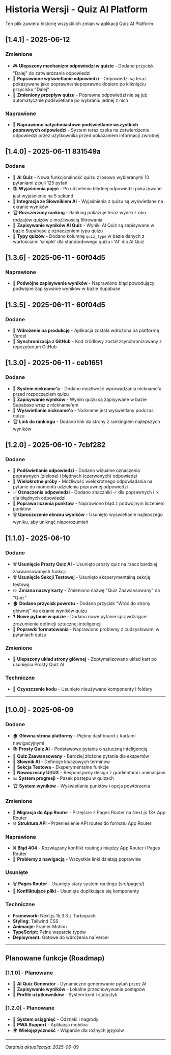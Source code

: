 # Historia Wersji - Quiz AI Platform

Ten plik zawiera historię wszystkich zmian w aplikacji Quiz AI Platform.

## [1.4.1] - 2025-06-12

### Zmienione
- 🎮 **Ulepszony mechanizm odpowiedzi w quizie** - Dodano przycisk "Dalej" do zatwierdzania odpowiedzi
- 📝 **Poprawione wyświetlanie odpowiedzi** - Odpowiedzi są teraz pokazywane jako poprawne/niepoprawne dopiero po kliknięciu przycisku "Dalej"
- 🔄 **Zmieniony przepływ quizu** - Poprawne odpowiedzi nie są już automatycznie podświetlane po wybraniu jednej z nich

### Naprawione
- 🐛 **Naprawiono natychmiastowe podświetlanie wszystkich poprawnych odpowiedzi** - System teraz czeka na zatwierdzenie odpowiedzi przez użytkownika przed pokazaniem informacji zwrotnej

## [1.4.0] - 2025-06-11 831549a

### Dodane
- 🤖 **AI Quiz** - Nowa funkcjonalność quizu z losowo wybieranymi 10 pytaniami z puli 125 pytań
- 📚 **Wyjaśnienia pojęć** - Po udzieleniu błędnej odpowiedzi pokazywane jest wyjaśnienie na 5 sekund
- 🎁 **Integracja ze Słownikiem AI** - Wyjaśnienia z quizu są wyświetlane na ekranie wyników
- 🏆 **Rozszerzony ranking** - Ranking pokazuje teraz wyniki z obu rodzajów quizów z możliwością filtrowania
- 💾 **Zapisywanie wyników AI Quiz** - Wyniki AI Quiz są zapisywane w bazie Supabase z oznaczeniem typu quizu
- 📝 **Typy quizów** - Dodano kolumnę `quiz_type` w bazie danych z wartościami 'simple' dla standardowego quizu i 'AI' dla AI Quiz

## [1.3.6] - 2025-06-11 - 60f04d5

### Naprawione
- 🐛 **Podwójne zapisywanie wyników** - Naprawiono błąd powodujący podwójne zapisywanie wyników w bazie Supabase

## [1.3.5] - 2025-06-11 - 60f04d5

### Dodane
- 🚀 **Wdrożenie na produkcję** - Aplikacja została wdrożona na platformę Vercel
- 🔄 **Synchronizacja z GitHub** - Kod źródłowy został zsynchronizowany z repozytorium GitHub

## [1.3.0] - 2025-06-11 - ceb1651

### Dodane
- 👤 **System nickname'a** - Dodano możliwość wprowadzania nickname'a przed rozpoczęciem quizu
- 💾 **Zapisywanie wyników** - Wyniki quizu są zapisywane w bazie Supabase wraz z nickname'em
- 🌟 **Wyświetlanie nickname'a** - Nickname jest wyświetlany podczas quizu
- 🏆 **Link do rankingu** - Dodano link do strony z rankingiem najlepszych wyników

## [1.2.0] - 2025-06-10 - 7cbf282

### Dodane
- 🎨 **Podświetlanie odpowiedzi** - Dodano wizualne oznaczenia poprawnych (zielone) i błędnych (czerwonych) odpowiedzi
- 🔄 **Wielokrotne próby** - Możliwość wielokrotnego odpowiadania na pytanie do momentu udzielenia poprawnej odpowiedzi
- ✅ **Oznaczenia odpowiedzi** - Dodano znaczniki ✓ dla poprawnych i ✗ dla błędnych odpowiedzi
- 🐛 **Poprawa liczenia punktów** - Naprawiono błąd z podwójnym liczeniem punktów
- 🗑️ **Uproszczenie ekranu wyników** - Usunięto wyświetlanie najlepszego wyniku, aby uniknąć nieporozumień

## [1.1.0] - 2025-06-10

### Dodane
- 🗑️ **Usunięcie Prosty Quiz AI** - Usunięto prosty quiz na rzecz bardziej zaawansowanych funkcji
- 🗑️ **Usunięcie Sekcji Testowej** - Usunięto eksperymentalną sekcję testową
- ✏️ **Zmiana nazwy karty** - Zmieniono nazwę "Quiz Zaawansowany" na "Quiz"
- 🏠 **Dodano przycisk powrotu** - Dodano przycisk "Wróć do strony głównej" na ekranie wyników quizu
- ❓ **Nowe pytanie w quizie** - Dodano nowe pytanie sprawdzające zrozumienie definicji sztucznej inteligencji
- 🐛 **Poprawki formatowania** - Naprawiono problemy z cudzysłowami w pytaniach quizu

### Zmienione
- 🎨 **Ulepszony układ strony głównej** - Zoptymalizowano układ kart po usunięciu Prosty Quiz AI

### Techniczne
- 🧹 **Czyszczenie kodu** - Usunięto nieużywane komponenty i foldery

---

## [1.0.0] - 2025-06-09

### Dodane
- 🏠 **Główna strona platformy** - Piękny dashboard z kartami nawigacyjnymi
- 📚 **Prosty Quiz AI** - Podstawowe pytania o sztuczną inteligencję
- 🚀 **Quiz Zaawansowany** - Bardziej złożone pytania dla ekspertów
- 📖 **Słownik AI** - Definicje kluczowych terminów
- 🧪 **Sekcja Testowa** - Eksperymentalne funkcje
- 🎨 **Nowoczesny UI/UX** - Responsywny design z gradientami i animacjami
- 📊 **System progresji** - Pasek postępu w quizach
- 🏆 **System wyników** - Wyświetlanie punktów i opcja powtórzenia

### Zmienione
- 🔄 **Migracja do App Router** - Przejście z Pages Router na Next.js 13+ App Router
- 🌐 **Struktura API** - Przeniesienie API routes do formatu App Router

### Naprawione
- ❌ **Błąd 404** - Rozwiązany konflikt routingu między App Router i Pages Router
- 🔧 **Problemy z nawigacją** - Wszystkie linki działają poprawnie

### Usunięte
- 🗑️ **Pages Router** - Usunięty stary system routingu (src/pages/)
- 🧹 **Konfliktujące pliki** - Usunięte duplikujące się komponenty

### Techniczne
- **Framework:** Next.js 15.3.3 z Turbopack
- **Styling:** Tailwind CSS
- **Animacje:** Framer Motion
- **TypeScript:** Pełne wsparcie typów
- **Deployment:** Gotowe do wdrożenia na Vercel

---

## Planowane funkcje (Roadmap)

### [1.1.0] - Planowane
- 🤖 **AI Quiz Generator** - Dynamiczne generowanie pytań przez AI
- 💾 **Zapisywanie wyników** - Lokalne przechowywanie postępów
- 👤 **Profile użytkowników** - System kont i statystyk

### [1.2.0] - Planowane  
- 🏅 **System osiągnięć** - Odznaki i nagrody
- 📱 **PWA Support** - Aplikacja mobilna
- 🌍 **Wielojęzyczność** - Wsparcie dla różnych języków

---

*Ostatnia aktualizacja: 2025-06-09*
